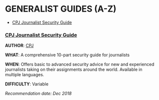 # GENERALIST GUIDES (A-Z)

* [CPJ Journalist Security Guide](#cpj-journalist-security-guide)



### **[CPJ Journalist Security Guide](https://cpj.org/reports/2012/04/journalist-security-guide.php)** 

**AUTHOR**: [CPJ](https://cpj.org/) 

**WHAT**: A comprehensive 10-part security guide for journalists

**WHEN**: Offers basic to advanced security advice for new and experienced journalists taking on their assignments around the world. Available in multiple languages. 

**DIFFICULTY**: Variable

*Recommendation date: Dec 2018*

